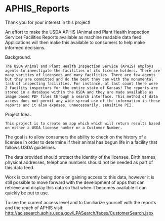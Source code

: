 APHIS_Reports
=============
Thank you for your interest in this project!

An effort to  make the USDA APHIS (Animal and Plant Health Inspection Service) Facilities Reports available as machine readable data feed. Applications will then make this available to consumers to help make informed decisions.

Background.
  
	The USDA Animal and Plant Health Inspection Service (APHIS) employs agents to investigate the facilities of its license holders. There are many varities of licensees and many facilities. There are few agents but they are committed and do the best they can with the monumental task of inspecting facilities. For instance, at last count there were 2 facility inspectors for the entire state of Kansas! The reports are stored in a database within the USDA and they are made available as image based PDF files through a search interface. This method of data access does not permit any wide spread use of the information in these reports and it also exposes, unnecessarily, sensitive PII.

Project Idea.

	This project is to create an app which which will return results based on either a USDA license number or a Customer Number.

The goal is to allow consumers the ability to check on the history of a licensee in order to determine if their animal has begun life in a facility that follows USDA guidelines. 

The data provided should protect the identity of the licensee. Birth names, physical addresses, telephone numbers should not be needed as part of this data feed. 

Work is currently being done on gaining access to this data, however it is still possible to move forward with the development of apps that can retrieve and display this data so that when it becomes available it can quickly be put to use.

To see the current access level and to familiarize yourself with the reports and the reach of APHIS visit:
http://acissearch.aphis.usda.gov/LPASearch/faces/CustomerSearch.jspx
